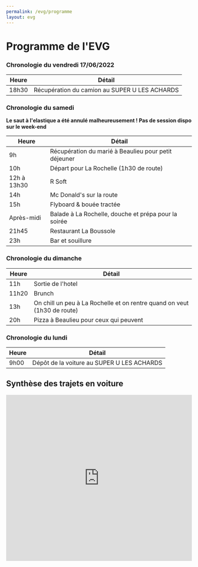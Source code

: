 ```yaml
---
permalink: /evg/programme
layout: evg
---
```


# Programme de l'EVG

### Chronologie du vendredi 17/06/2022

Heure | Détail
----- | ------
18h30 | Récupération du camion au SUPER U LES ACHARDS

### Chronologie du samedi

**Le saut à l'elastique a été annulé malheureusement ! Pas de session dispo sur le week-end**

Heure | Détail
----- | ------
9h | Récupération du marié à Beaulieu pour petit déjeuner
10h | Départ pour La Rochelle (1h30 de route)
12h à 13h30 | R Soft
14h | Mc Donald's sur la route
15h | Flyboard & bouée tractée
Après-midi | Balade à La Rochelle, douche et prépa pour la soirée
21h45 | Restaurant La Boussole
23h | Bar et souillure

### Chronologie du dimanche

Heure | Détail
----- | ------
11h | Sortie de l'hotel
11h20 | Brunch 
13h | On chill un peu à La Rochelle et on rentre quand on veut (1h30 de route)
20h | Pizza à Beaulieu pour ceux qui peuvent

### Chronologie du lundi

Heure | Détail
----- | ------
9h00 | Dépôt de la voiture au SUPER U LES ACHARDS

## Synthèse des trajets  en voiture

<iframe src="https://www.google.com/maps/embed?pb=!1m34!1m12!1m3!1d352217.8607269634!2d-1.5693426537452777!3d46.39513450925847!2m3!1f0!2f0!3f0!3m2!1i1024!2i768!4f13.1!4m19!3e0!4m5!1s0x480437e038af086f%3A0x26bd1fbd5ed85c99!2sBeaulieu-sous-la-Roche!3m2!1d46.677521!2d-1.610318!4m5!1s0x4801499996680af7%3A0x3f5ebfca716a2147!2sR&#39;soft%20Game%20-%20Terrain%20d&#39;Airsoft%20indoor%20%2F%20Paintball%20%2FL&#39;activit%C3%A9%20de%20loisir%20%C3%A0%20La%20Rochelle%20-%20Aigrefeuille%20d&#39;Aunis%2C%20zi%20des%20grands%20champs%2C%20Aigrefeuille-d&#39;Aunis!3m2!1d46.1134322!2d-0.9735727999999999!4m5!1s0x48015383c9253d75%3A0x405d39260ee9640!2sLa%20Rochelle!3m2!1d46.160329!2d-1.151139!5e0!3m2!1sen!2sfr!4v1653127901443!5m2!1sen!2sfr" width="100%" height="450" style="border:0;" allowfullscreen="" loading="lazy" referrerpolicy="no-referrer-when-downgrade"></iframe>
